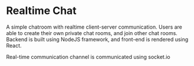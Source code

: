 # Realtime Chat

A simple chatroom with realtime client-server communication. Users are able to create their own private chat rooms, and join other chat rooms.
Backend is built using NodeJS framework, and front-end is rendered using React.

Real-time communication channel is communicated using socket.io
